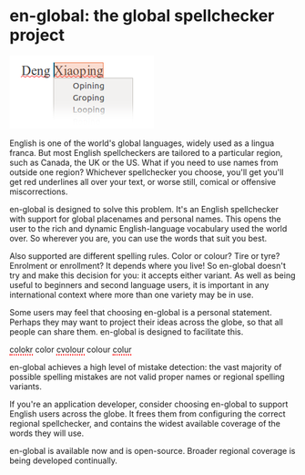 en-global: the global spellchecker project
==========================================

![The name 'Xiaoping' gets corrected to 'groping'](miscorrection.png "Miscorrection")

English is one of the world's global languages, widely used as a lingua franca. But most English spellcheckers are tailored to a particular region, such as Canada, the UK or the US. What if you need to use names from outside one region? Whichever spellchecker you choose, you'll get you'll get red underlines all over your text, or worse still, comical or offensive miscorrections.

en-global is designed to solve this problem. It's an English spellchecker with support for global placenames and personal names. This opens the user to the rich and dynamic English-language vocabulary used the world over. So wherever you are, you can use the words that suit you best.

Also supported are different spelling rules. Color or colour? Tire or tyre? Enrolment or enrollment? It depends where you live! So en-global doesn't try and make this decision for you: it accepts either variant. As well as being useful to beginners and second language users, it is important in any international context where more than one variety may be in use.

Some users may feel that choosing en-global is a personal statement. Perhaps they may want to project their ideas across the globe, so that all people can share them. en-global is designed to facilitate this.

<div><span style="border-bottom: dotted #f00 2px">colokr</span> color <span style="border-bottom: dotted #f00 2px">cvolour</span> colour <span style="border-bottom: dotted #f00 2px">colur</span></div>

en-global achieves a high level of mistake detection: the vast majority of possible spelling mistakes are not valid proper names or regional spelling variants.

If you're an application developer, consider choosing en-global to support English users across the globe. It frees them from configuring the correct regional spellchecker, and contains the widest available coverage of the words they will use.

en-global is available now and is open-source. Broader regional coverage is being developed continually.
